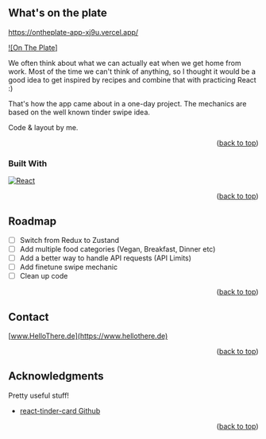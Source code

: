 <a name="readme-top"></a>

<!-- ABOUT THE PROJECT -->

## What's on the plate

https://ontheplate-app-xj9u.vercel.app/

[![On The Plate]](https://i.imgur.com/YO5HsJO.png)

We often think about what we can actually eat when we get home from work. Most of the time we can't think of anything, so I thought it would be a good idea to get inspired by recipes and combine that with practicing React :)

That's how the app came about in a one-day project. The mechanics are based on the well known tinder swipe idea.

Code & layout by me.

<p align="right">(<a href="#readme-top">back to top</a>)</p>

### Built With

[![React][React.js]][React-url]

<p align="right">(<a href="#readme-top">back to top</a>)</p>

<!-- ROADMAP -->

## Roadmap

- [ ] Switch from Redux to Zustand
- [ ] Add multiple food categories (Vegan, Breakfast, Dinner etc)
- [ ] Add a better way to handle API requests (API Limits)
- [ ] Add finetune swipe mechanic
- [ ] Clean up code

<p align="right">(<a href="#readme-top">back to top</a>)</p>

<!-- CONTACT -->

## Contact

[www.HelloThere.de](https://www.hellothere.de)

<p align="right">(<a href="#readme-top">back to top</a>)</p>

<!-- ACKNOWLEDGMENTS -->

## Acknowledgments

Pretty useful stuff!

- [react-tinder-card Github](https://github.com/3DJakob/react-tinder-card)

<p align="right">(<a href="#readme-top">back to top</a>)</p>

<!-- MARKDOWN LINKS & IMAGES -->
<!-- https://www.markdownguide.org/basic-syntax/#reference-style-links -->

[React.js]: https://img.shields.io/badge/React-20232A?style=for-the-badge&logo=react&logoColor=61DAFB
[React-url]: https://reactjs.org/
